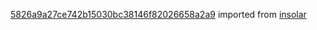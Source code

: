 [5826a9a27ce742b15030bc38146f82026658a2a9](https://github.com/insolar/insolar/commit/5826a9a27ce742b15030bc38146f82026658a2a9) imported from [insolar](https://github.com/insolar/insolar)

